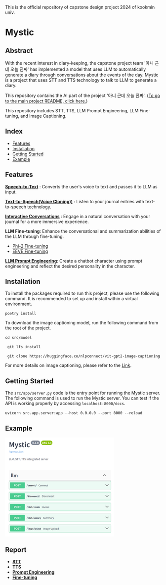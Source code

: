 This is the official repository of capstone design project 2024 of kookmin univ. 

# Mystic

## Abstract
With the recent interest in diary-keeping, the capstone project team '아니 근데 오늘 진짜' has implemented a model that uses LLM to automatically generate a diary through conversations about the events of the day. Mystic is a project that uses STT and TTS technology to talk to LLM to generate a diary. 

This repository contains the AI part of the project '아니 근데 오늘 진짜'. ([To go to the main project README, click here.](https://github.com/kookmin-sw/capstone-2024-13))

This repository includes STT, TTS, LLM Prompt Engineering, LLM Fine-tuning, and Image Captioning.

## Index
 - [Features](#features)
 - [Installation](#installation)
 - [Getting Started](#getting-started)
 - [Example](#example)
 
## Features
 **[Speech-to-Text](https://github.com/kookmin-sw/capstone-2024-13/tree/main/src/service/mystic/src/model/stt)** : Converts the user's voice to text and passes it to LLM as input.

 **[Text-to-Speech(Voice Cloning))](https://github.com/kookmin-sw/capstone-2024-13/tree/main/src/service/mystic/src/model/tts)** : Listen to your journal entries with text-to-speech technology.

 **[Interactive Conversations](https://github.com/kookmin-sw/capstone-2024-13/tree/main/src/service/mystic/src/chain)** : Engage in a natural conversation with your journal for a more immersive experience.

 **LLM Fine-tuning**: Enhance the conversational and summarization abilities of the LLM through fine-tuning.
 - [Phi-2 Fine-tuning](https://github.com/kookmin-sw/capstone-2024-13/tree/main/src/service/mystic/src/model/llm/phi-2)
 - [EEVE Fine-tuning](https://github.com/kookmin-sw/capstone-2024-13/tree/main/src/service/mystic/src/model/llm/eeve)

 **[LLM Prompt Engineering](https://github.com/kookmin-sw/capstone-2024-13/tree/main/src/service/mystic/src/template)**: Create a chatbot character using prompt engineering and reflect the desired personality in the character.

 ## Installation
 To install the packages required to run this project, please use the following command. It is recommended to set up and install within a virtual environment.
 ~~~
poetry install
 ~~~

 To download the image captioning model, run the following command from the root of the project.
 ~~~
 cd src/model
~~~
~~~
 git lfs install
~~~

~~~
 git clone https://huggingface.co/nlpconnect/vit-gpt2-image-captioning
 ~~~

 For more details on image captioning, please refer to the [Link](https://huggingface.co/nlpconnect/vit-gpt2-image-captioning).

 ## Getting Started
 The `src/app/server.py` code is the entry point for running the Mystic server. The following command is used to run the Mystic server. You can test if the API is working properly by accessing `localhost:8000/docs`.
 ~~~
 uvicorn src.app.server:app --host 0.0.0.0 --port 8000 --reload
 ~~~

 ## Example
<img src="./assets/example.png" align="center" width="70%">  

## Report
- **[STT]()**
- **[TTS]()**
- **[Prompt Engineering]()**
- **[Fine-tuning]()**